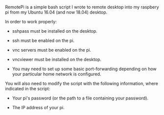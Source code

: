 RemotePi is a simple bash script I wrote to remote desktop into my raspbery
pi from my Ubuntu 16.04 (and now 18.04) desktop. 

In order to work properly:

- sshpass must be installed on the desktop.

- ssh must be enabled on the pi.

- vnc servers must be enabled on the pi.

- vncviewer must be installed on the desktop.

- You may need to set up some basic port-forwarding depending on how your 
particular home network is configured.

You will also need to modify the script with the following information,
where indicated in the script:

- Your pi's password (or the path to a file containing your password).

- The IP address of your pi.
